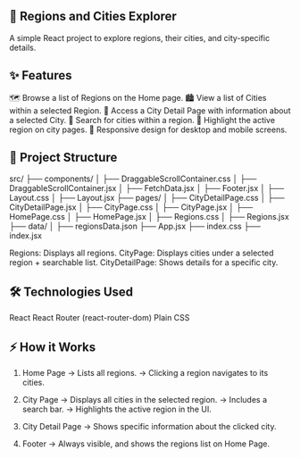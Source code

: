 ## 📍 Regions and Cities Explorer
A simple React project to explore regions, their cities, and city-specific details.

## ✨ Features
🗺️ Browse a list of Regions on the Home page.
🏙️ View a list of Cities within a selected Region.
📄 Access a City Detail Page with information about a selected City.
🔎 Search for cities within a region.
🌟 Highlight the active region on city pages.
📱 Responsive design for desktop and mobile screens.

## 🚀 Project Structure
src/
├── components/
│   ├── DraggableScrollContainer.css
│   ├── DraggableScrollContainer.jsx
│   ├── FetchData.jsx
│   ├── Footer.jsx
│   ├── Layout.css
│   ├── Layout.jsx
├── pages/
│   ├── CityDetailPage.css
│   ├── CityDetailPage.jsx
│   ├── CityPage.css
│   ├── CityPage.jsx
│   ├── HomePage.css
│   ├── HomePage.jsx
│   ├── Regions.css
│   ├── Regions.jsx
├── data/
│   ├── regionsData.json
├── App.jsx
├── index.css
├── index.jsx

Regions: Displays all regions.
CityPage: Displays cities under a selected region + searchable list.
CityDetailPage: Shows details for a specific city.

## 🛠️ Technologies Used
React
React Router (react-router-dom)
Plain CSS

## ⚡ How it Works
1. Home Page
→ Lists all regions.
→ Clicking a region navigates to its cities.

2. City Page
→ Displays all cities in the selected region.
→ Includes a search bar.
→ Highlights the active region in the UI.

3. City Detail Page
→ Shows specific information about the clicked city.

4. Footer
→ Always visible, and shows the regions list on Home Page.